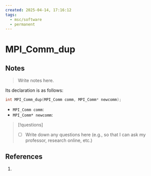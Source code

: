 ```yaml
---
created: 2025-04-14, 17:16:12
tags:
  - msc/software
  - permanent
---
```

# MPI_Comm_dup

## Notes

> Write notes here.

Its declaration is as follows:

```c
int MPI_Comm_dup(MPI_Comm comm, MPI_Comm* newcomm);
```

- `MPI_Comm comm`:
- `MPI_Comm* newcomm`:

> [!questions]
> - [ ] Write down any questions here (e.g., so that I can ask my professor, research online, etc.)

## References

1. 
